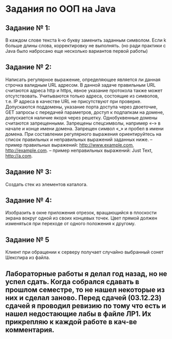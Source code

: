 # Задания по ООП на Java
## Задание № 1:
В каждом слове текста k-ю букву заменить заданным символом. Если k больше длины слова, корректировку не выполнять.
(но ради практики с Java было набросано еще несколько вариантов первой работы) 

## Задание № 2:
Написать регулярное выражение, определяющее является ли данная строчка валидным URL адресом. В данной задаче правильным URL считаются адреса http и https, явное указание протокола также может отсутствовать. Учитываются только адреса, состоящие из символов, т.е. IP адреса в качестве URL не присутствуют при проверке. Допускаются поддомены, указание порта доступа через двоеточие, GET запросы с передачей параметров, доступ к подпапкам на домене, допускается наличие якоря через решетку. Однобуквенные домены считаются запрещенными. Запрещены спецсимволы, например «–» в начале и конце имени домена. Запрещен символ «_» и пробел в имени домена. При составлении регулярного выражения ориентируйтесь на список правильных и неправильных выражений заданных ниже.
– пример правильных выражений: http://www.example.com, http://example.com.
– пример неправильных выражений: Just Text, http://a.com.


## Задание № 3:
Создать стек из элементов каталога.


## Задание № 4:
Изобразить в окне приложения отрезок, вращающийся в плоскости экрана вокруг одной из своих концевых точек. Цвет прямой должен изменяться при переходе от одного положения к другому.


## Задание № 5
Клиент при обращении к серверу получает случайно выбранный сонет Шекспира из файла.

## Лабораторные работы я делал год назад, но не успел сдать. Когда собрался сдавать в прошлом семестре, то не нашел некоторые из них и сделал заново. Перед сдачей (03.12.23) сдачей я проводил ревизию по тому что есть и нашел недостающие лабы в файле ЛР1. Их прикрепляю к каждой работе в кач-ве комментария.
